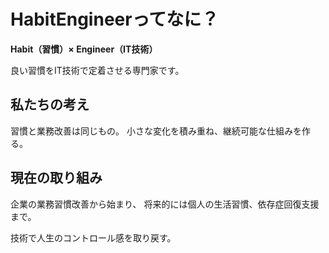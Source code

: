 # HabitEngineerってなに？

**Habit（習慣）× Engineer（IT技術）**

良い習慣をIT技術で定着させる専門家です。

## 私たちの考え

習慣と業務改善は同じもの。
小さな変化を積み重ね、継続可能な仕組みを作る。

## 現在の取り組み

企業の業務習慣改善から始まり、
将来的には個人の生活習慣、依存症回復支援まで。

技術で人生のコントロール感を取り戻す。

